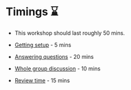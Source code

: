 # Timings ⌛

- This workshop should last roughly 50 mins.

- [Getting setup](./instructions.md#getting-setup-💻) - 5 mins
- [Answering questions](./instructions.md#answering-questions-❓) - 20 mins
- [Whole group discussion](./instructions/#whole-group-discussion) - 10 mins
- [Review time](./instructions/#review-time) - 15 mins



